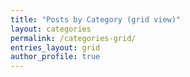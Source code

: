 ```yaml
---
title: "Posts by Category (grid view)"
layout: categories
permalink: /categories-grid/
entries_layout: grid
author_profile: true
---
```


